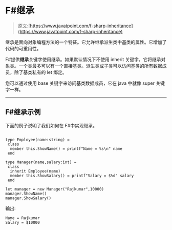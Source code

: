 # F#继承

> 原文:[https://www.javatpoint.com/f-sharp-inheritance](https://www.javatpoint.com/f-sharp-inheritance)

继承是面向对象编程方法的一个特征。它允许继承派生类中基类的属性。它增加了代码的可重用性。

F#提供**继承**关键字使用继承。如果默认情况下不使用 inherit 关键字，它将继承对象类。一个类最多可以有一个直接基类。派生类或子类可以访问基类的所有数据成员，除了基类私有的 let 绑定。

您可以通过使用 base 关键字来访问基类数据成员，它在 java 中就像 super 关键字一样。

* * *

## F#继承示例

下面的例子说明了我们如何在 F#中实现继承。

```

type Employee(name:string) =
 class
  member this.ShowName() = printf"Name = %s\n" name
 end

type Manager(name,salary:int) =
 class
  inherit Employee(name)
  member this.ShowSalary() = printf"Salary = $%d" salary
 end

let manager = new Manager("Rajkumar",10000)
manager.ShowName()
manager.ShowSalary()

```

输出:

```
Name = Rajkumar
Salary = $10000

```